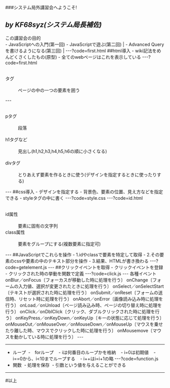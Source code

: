 ###システム局外講習会へようこそ!

*by KF68syz(システム局長補佐)*
---
<div style="text-align: left;">
この講習会の目的
</div>
- JavaScriptへの入門(第一回)
- JavaScriptで遊ぶ(第二回) |
- Advanced Queryを書けるようになる(第三回) |
---?code=first.html
##html導入
- wiki記法をめんどくさくしたもの(原型)
- 全てのwebページはこれを表示している
---?code=first.html
<dl>
  <dt>タグ</dt>
  <dd>ページの中の一つの要素を囲う</dd>
</dl>
---
<dl>
  <dt>pタグ</dt>
  <dd>段落</dd>
  <dt>h1タグなど</dt>
  <dd>見出し(h1,h2,h3,h4,h5,h6の順に小さくなる)</dd>
  <dt>divタグ</dt>
  <dd>とりあえず要素を作るときに使う(デザインを指定するときに使ったりする)</dd>
</dl>
---
##css導入
- デザインを指定する
- 背景色、要素の位置、見え方などを指定できる
- styleタグの中に書く
---?code=style.css
---?code=id.html
<dl>
  <dt>id属性</dt>
  <dd>要素に固有の文字列</dd>
  <dt>class属性</dt>
  <dd>要素をグループにする(複数要素に指定可)</dd>
</dl>
---
##JavaScriptでこれらを操作
- 1.idやclassで要素を特定して取得
- 2.その要素のcssや要素の中のテキスト部分を操作
- 3.結果、HTMLが書き換わる
---?code=getelement.js
---
##クリックイベントを取得
- クリックイベントを登録
- クリックされた時の挙動を関数で定義
---?code=click.js
---
各種イベント
onBlur／onFocus〔フォーカスが移動した時に処理を行う〕
onChange〔フォームの入力値、選択が変更されたときに処理を行う〕
onSelect／onSelectStart〔テキストが選択された時に処理を行う〕
onSubmit／onReset〔フォームの送信時、リセット時に処理を行う〕
onAbort／onError〔画像読み込み時に処理を行う〕
onLoad／onUnload〔ページ読み込み時、ページの切り替え時に処理を行う〕
onClick／onDblClick〔クリック、ダブルクリックされた時に処理を行う〕
onKeyPress／onKeyDown／onKeyUp〔キーの状態に応じて処理を行う〕
onMouseOut／onMouseOver／onMouseDown／onMouseUp〔マウスを乗せたり離した時、マウスでクリックした時に処理を行う〕
onMousemove〔マウスを動かしている時に処理を行う〕
---

---
- ループ
  -　forループ
    - iは何番目のループかを格納
    - i=0は初期値
    - i==0から、i<10までループする
    - i++はi=i+1の略
---?code=function.js
- 関数
  - 処理を保存
  - 引数という値を与えることができる
---
#以上
